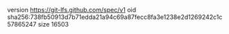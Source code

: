 version https://git-lfs.github.com/spec/v1
oid sha256:738fb50913d7b71edda21a94c69a87fecc8fa3e1238e2d1269242c1c57865247
size 16503

